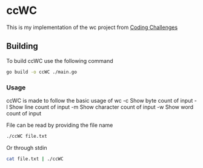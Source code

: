 # ccWC

This is my implementation of the wc project from [Coding Challenges](https://codingchallenges.fyi/challenges/challenge-wc)

## Building

To build ccWC use the following command

```bash
go build -o ccWC ./main.go
```

### Usage

ccWC is made to follow the basic usage of wc
  -c    Show byte count of input
  -l    Show line count of input
  -m    Show character count of input
  -w    Show word count of input

File can be read by providing the file name

```bash
./ccWC file.txt
```

Or through stdin

```bash
cat file.txt | ./ccWC
```
